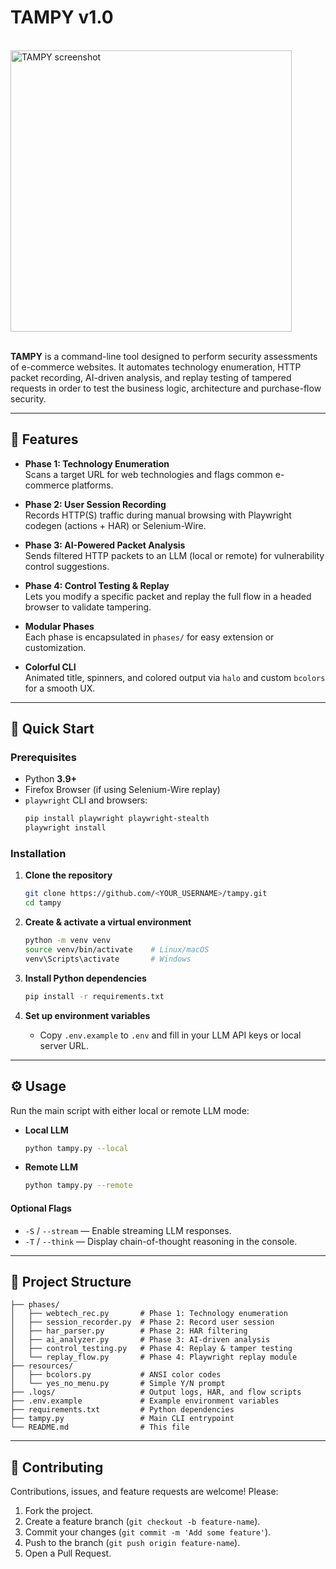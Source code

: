 # TAMPY v1.0
<br>
<img src="https://github.com/user-attachments/assets/71003213-54e5-46ac-8301-029e359bb376" alt="TAMPY screenshot" width="450"/>
<br><br>

**TAMPY** is a command-line tool designed to perform security assessments of e-commerce websites. It automates technology enumeration, HTTP packet recording, AI-driven analysis, and replay testing of tampered requests in order to test the business logic, architecture and purchase-flow security.

---

## 📝 Features

- **Phase 1: Technology Enumeration**  
  Scans a target URL for web technologies and flags common e-commerce platforms.

- **Phase 2: User Session Recording**  
  Records HTTP(S) traffic during manual browsing with Playwright codegen (actions + HAR) or Selenium-Wire.

- **Phase 3: AI-Powered Packet Analysis**  
  Sends filtered HTTP packets to an LLM (local or remote) for vulnerability control suggestions.

- **Phase 4: Control Testing & Replay**  
  Lets you modify a specific packet and replay the full flow in a headed browser to validate tampering.

- **Modular Phases**  
  Each phase is encapsulated in `phases/` for easy extension or customization.

- **Colorful CLI**  
  Animated title, spinners, and colored output via `halo` and custom `bcolors` for a smooth UX.

---

## 🚀 Quick Start

### Prerequisites

- Python **3.9+**
- Firefox Browser (if using Selenium-Wire replay)
- `playwright` CLI and browsers:  
  ```bash
  pip install playwright playwright-stealth
  playwright install
  ```

### Installation

1. **Clone the repository**
   ```bash
   git clone https://github.com/<YOUR_USERNAME>/tampy.git
   cd tampy
   ```

2. **Create & activate a virtual environment**
   ```bash
   python -m venv venv
   source venv/bin/activate    # Linux/macOS
   venv\Scripts\activate       # Windows
   ```

3. **Install Python dependencies**
   ```bash
   pip install -r requirements.txt
   ```

4. **Set up environment variables**
   - Copy `.env.example` to `.env` and fill in your LLM API keys or local server URL.

---

## ⚙️ Usage

Run the main script with either local or remote LLM mode:

- **Local LLM**
  ```bash
  python tampy.py --local
  ```
- **Remote LLM**
  ```bash
  python tampy.py --remote
  ```

#### Optional Flags

- `-S` / `--stream` — Enable streaming LLM responses.
- `-T` / `--think` — Display chain-of-thought reasoning in the console.

---

## 📂 Project Structure

```
├── phases/
│   ├── webtech_rec.py       # Phase 1: Technology enumeration
│   ├── session_recorder.py  # Phase 2: Record user session
│   ├── har_parser.py        # Phase 2: HAR filtering
│   ├── ai_analyzer.py       # Phase 3: AI-driven analysis
│   ├── control_testing.py   # Phase 4: Replay & tamper testing
│   └── replay_flow.py       # Phase 4: Playwright replay module
├── resources/
│   ├── bcolors.py           # ANSI color codes
│   └── yes_no_menu.py       # Simple Y/N prompt
├── .logs/                   # Output logs, HAR, and flow scripts
├── .env.example             # Example environment variables
├── requirements.txt         # Python dependencies
├── tampy.py                 # Main CLI entrypoint
└── README.md                # This file
```

---

## 🤝 Contributing

Contributions, issues, and feature requests are welcome! Please:

1. Fork the project.
2. Create a feature branch (`git checkout -b feature-name`).
3. Commit your changes (`git commit -m 'Add some feature'`).
4. Push to the branch (`git push origin feature-name`).
5. Open a Pull Request.

